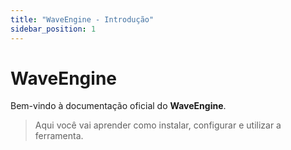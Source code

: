 ```yaml
---
title: "WaveEngine - Introdução"
sidebar_position: 1
---
```


# WaveEngine

Bem-vindo à documentação oficial do **WaveEngine**.

> Aqui você vai aprender como instalar, configurar e utilizar a ferramenta.